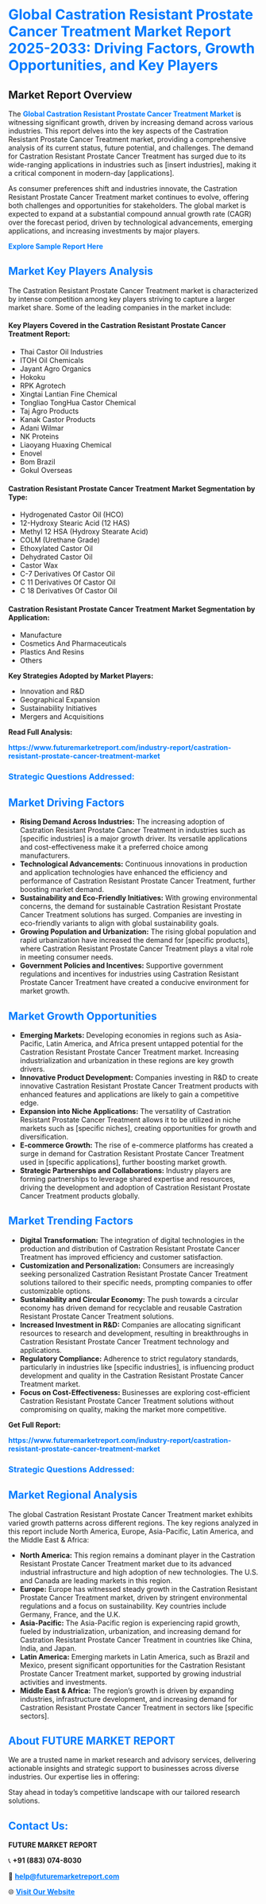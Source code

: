 <h1 style="color: #007BFF;">Global Castration Resistant Prostate Cancer Treatment Market Report 2025-2033: Driving Factors, Growth Opportunities, and Key Players</h1>

<section id="overview">
<h2>Market Report Overview</h2>
<p>The <a href="https://www.futuremarketreport.com/industry-report/castration-resistant-prostate-cancer-treatment-market" style="color: #007BFF; text-decoration: none;"><strong>Global Castration Resistant Prostate Cancer Treatment Market</strong></a> is witnessing significant growth, driven by increasing demand across various industries. This report delves into the key aspects of the Castration Resistant Prostate Cancer Treatment market, providing a comprehensive analysis of its current status, future potential, and challenges. The demand for Castration Resistant Prostate Cancer Treatment has surged due to its wide-ranging applications in industries such as [insert industries], making it a critical component in modern-day [applications].</p>
<p>As consumer preferences shift and industries innovate, the Castration Resistant Prostate Cancer Treatment market continues to evolve, offering both challenges and opportunities for stakeholders. The global market is expected to expand at a substantial compound annual growth rate (CAGR) over the forecast period, driven by technological advancements, emerging applications, and increasing investments by major players.</p>
</section>

<section id="overview">
<p><a href="https://www.futuremarketreport.com/request-sample/reportId=34111" style="color: #007BFF; text-decoration: none;"><strong>Explore Sample Report Here</strong></a></p>
</section>

<section id="key-players">
<h2 style="color: #007BFF;">Market Key Players Analysis</h2>
<p>The Castration Resistant Prostate Cancer Treatment market is characterized by intense competition among key players striving to capture a larger market share. Some of the leading companies in the market include:</p>
<h4>Key Players Covered in the Castration Resistant Prostate Cancer Treatment Report:</h4>
<ul><li>Thai Castor Oil Industries</li><li>ITOH Oil Chemicals</li><li>Jayant Agro Organics</li><li>Hokoku</li><li>RPK Agrotech</li><li>Xingtai Lantian Fine Chemical</li><li>Tongliao TongHua Castor Chemical</li><li>Taj Agro Products</li><li>Kanak Castor Products</li><li>Adani Wilmar</li><li>NK Proteins</li><li>Liaoyang Huaxing Chemical</li><li>Enovel</li><li>Bom Brazil</li><li>Gokul Overseas</li></ul>
<h4>Castration Resistant Prostate Cancer Treatment Market Segmentation by Type:</h4>
<ul><li>Hydrogenated Castor Oil (HCO)</li><li>12-Hydroxy Stearic Acid (12 HAS)</li><li>Methyl 12 HSA (Hydroxy Stearate Acid)</li><li>COLM (Urethane Grade)</li><li>Ethoxylated Castor Oil</li><li>Dehydrated Castor Oil</li><li>Castor Wax</li><li>C-7 Derivatives Of Castor Oil</li><li>C 11 Derivatives Of Castor Oil</li><li>C 18 Derivatives Of Castor Oil</li></ul>

<h4>Castration Resistant Prostate Cancer Treatment Market Segmentation by Application:</h4>
<ul><li>Manufacture</li><li>Cosmetics And Pharmaceuticals</li><li>Plastics And Resins</li><li>Others</li></ul>
<p><strong>Key Strategies Adopted by Market Players:</strong></p>
<ul>
<li>Innovation and R&D</li>
<li>Geographical Expansion</li>
<li>Sustainability Initiatives</li>
<li>Mergers and Acquisitions</li>
</ul>
</section>

<section>
<p><strong>Read Full Analysis: </strong></p><a href="https://www.futuremarketreport.com/industry-report/castration-resistant-prostate-cancer-treatment-market" style="color: #007BFF; text-decoration: none;"><strong>https://www.futuremarketreport.com/industry-report/castration-resistant-prostate-cancer-treatment-market</strong></a>
<h3 style="color: #007BFF;">Strategic Questions Addressed:</h3>
</section>

<section id="driving-factors">
<h2 style="color: #007BFF;">Market Driving Factors</h2>
<ul>
<li><strong>Rising Demand Across Industries:</strong> The increasing adoption of Castration Resistant Prostate Cancer Treatment in industries such as [specific industries] is a major growth driver. Its versatile applications and cost-effectiveness make it a preferred choice among manufacturers.</li>
<li><strong>Technological Advancements:</strong> Continuous innovations in production and application technologies have enhanced the efficiency and performance of Castration Resistant Prostate Cancer Treatment, further boosting market demand.</li>
<li><strong>Sustainability and Eco-Friendly Initiatives:</strong> With growing environmental concerns, the demand for sustainable Castration Resistant Prostate Cancer Treatment solutions has surged. Companies are investing in eco-friendly variants to align with global sustainability goals.</li>
<li><strong>Growing Population and Urbanization:</strong> The rising global population and rapid urbanization have increased the demand for [specific products], where Castration Resistant Prostate Cancer Treatment plays a vital role in meeting consumer needs.</li>
<li><strong>Government Policies and Incentives:</strong> Supportive government regulations and incentives for industries using Castration Resistant Prostate Cancer Treatment have created a conducive environment for market growth.</li>
</ul>
</section>

<section id="growth-opportunities">
<h2 style="color: #007BFF;">Market Growth Opportunities</h2>
<ul>
<li><strong>Emerging Markets:</strong> Developing economies in regions such as Asia-Pacific, Latin America, and Africa present untapped potential for the Castration Resistant Prostate Cancer Treatment market. Increasing industrialization and urbanization in these regions are key growth drivers.</li>
<li><strong>Innovative Product Development:</strong> Companies investing in R&D to create innovative Castration Resistant Prostate Cancer Treatment products with enhanced features and applications are likely to gain a competitive edge.</li>
<li><strong>Expansion into Niche Applications:</strong> The versatility of Castration Resistant Prostate Cancer Treatment allows it to be utilized in niche markets such as [specific niches], creating opportunities for growth and diversification.</li>
<li><strong>E-commerce Growth:</strong> The rise of e-commerce platforms has created a surge in demand for Castration Resistant Prostate Cancer Treatment used in [specific applications], further boosting market growth.</li>
<li><strong>Strategic Partnerships and Collaborations:</strong> Industry players are forming partnerships to leverage shared expertise and resources, driving the development and adoption of Castration Resistant Prostate Cancer Treatment products globally.</li>
</ul>
</section>

<section id="trending-factors">
<h2 style="color: #007BFF;">Market Trending Factors</h2>
<ul>
<li><strong>Digital Transformation:</strong> The integration of digital technologies in the production and distribution of Castration Resistant Prostate Cancer Treatment has improved efficiency and customer satisfaction.</li>
<li><strong>Customization and Personalization:</strong> Consumers are increasingly seeking personalized Castration Resistant Prostate Cancer Treatment solutions tailored to their specific needs, prompting companies to offer customizable options.</li>
<li><strong>Sustainability and Circular Economy:</strong> The push towards a circular economy has driven demand for recyclable and reusable Castration Resistant Prostate Cancer Treatment solutions.</li>
<li><strong>Increased Investment in R&D:</strong> Companies are allocating significant resources to research and development, resulting in breakthroughs in Castration Resistant Prostate Cancer Treatment technology and applications.</li>
<li><strong>Regulatory Compliance:</strong> Adherence to strict regulatory standards, particularly in industries like [specific industries], is influencing product development and quality in the Castration Resistant Prostate Cancer Treatment market.</li>
<li><strong>Focus on Cost-Effectiveness:</strong> Businesses are exploring cost-efficient Castration Resistant Prostate Cancer Treatment solutions without compromising on quality, making the market more competitive.</li>
</ul>
</section>

<section>
<p><strong>Get Full Report: </strong></p><a href="https://www.futuremarketreport.com/industry-report/castration-resistant-prostate-cancer-treatment-market" style="color: #007BFF; text-decoration: none;"><strong>https://www.futuremarketreport.com/industry-report/castration-resistant-prostate-cancer-treatment-market</strong></a>
<h3 style="color: #007BFF;">Strategic Questions Addressed:</h3>
</section>


<section id="regional-analysis">
<h2 style="color: #007BFF;">Market Regional Analysis</h2>
<p>The global Castration Resistant Prostate Cancer Treatment market exhibits varied growth patterns across different regions. The key regions analyzed in this report include North America, Europe, Asia-Pacific, Latin America, and the Middle East & Africa:</p>
<ul>
<li><strong>North America:</strong> This region remains a dominant player in the Castration Resistant Prostate Cancer Treatment market due to its advanced industrial infrastructure and high adoption of new technologies. The U.S. and Canada are leading markets in this region.</li>
<li><strong>Europe:</strong> Europe has witnessed steady growth in the Castration Resistant Prostate Cancer Treatment market, driven by stringent environmental regulations and a focus on sustainability. Key countries include Germany, France, and the U.K.</li>
<li><strong>Asia-Pacific:</strong> The Asia-Pacific region is experiencing rapid growth, fueled by industrialization, urbanization, and increasing demand for Castration Resistant Prostate Cancer Treatment in countries like China, India, and Japan.</li>
<li><strong>Latin America:</strong> Emerging markets in Latin America, such as Brazil and Mexico, present significant opportunities for the Castration Resistant Prostate Cancer Treatment market, supported by growing industrial activities and investments.</li>
<li><strong>Middle East & Africa:</strong> The region’s growth is driven by expanding industries, infrastructure development, and increasing demand for Castration Resistant Prostate Cancer Treatment in sectors like [specific sectors].</li>
</ul>
</section>

<footer>
<h2 style="color: #007BFF;">About FUTURE MARKET REPORT</h2>
<p>We are a trusted name in market research and advisory services, delivering actionable insights and strategic support to businesses across diverse industries. Our expertise lies in offering:</p>

<p>Stay ahead in today’s competitive landscape with our tailored research solutions.</p>

<h2 style="color: #007BFF;">Contact Us:</h2>
<p><strong>FUTURE MARKET REPORT</strong></p>
<p>📞 <strong>+91 (883) 074-8030</strong></p>
<p>📧 <strong><a href="mailto:help@futuremarketreport.com" style="color: #007BFF;">help@futuremarketreport.com</a></strong></p>
<p>🌐 <strong><a href="https://www.futuremarketreport.com/" style="color: #007BFF;">Visit Our Website</a></strong></p>
</footer>